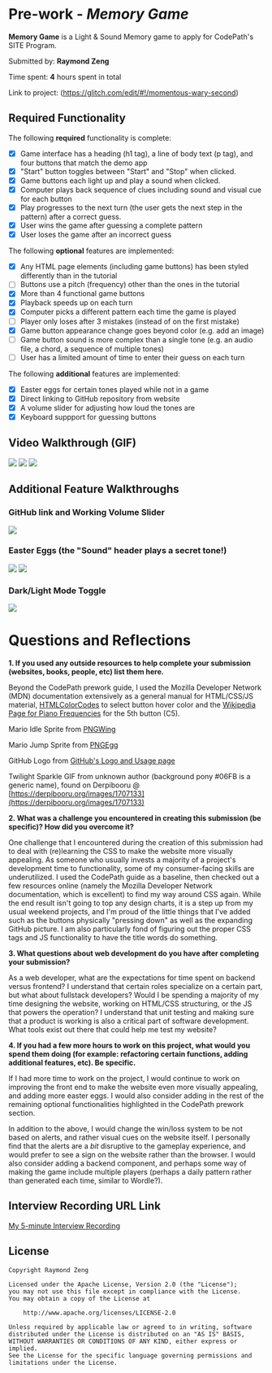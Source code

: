 # Pre-work - *Memory Game*

**Memory Game** is a Light & Sound Memory game to apply for CodePath's SITE Program. 

Submitted by: **Raymond Zeng**

Time spent: **4** hours spent in total

Link to project: (https://glitch.com/edit/#!/momentous-wary-second)

## Required Functionality

The following **required** functionality is complete:

* [x] Game interface has a heading (h1 tag), a line of body text (p tag), and four buttons that match the demo app
* [x] "Start" button toggles between "Start" and "Stop" when clicked. 
* [x] Game buttons each light up and play a sound when clicked. 
* [x] Computer plays back sequence of clues including sound and visual cue for each button
* [x] Play progresses to the next turn (the user gets the next step in the pattern) after a correct guess. 
* [x] User wins the game after guessing a complete pattern
* [x] User loses the game after an incorrect guess

The following **optional** features are implemented:

* [x] Any HTML page elements (including game buttons) has been styled differently than in the tutorial
* [ ] Buttons use a pitch (frequency) other than the ones in the tutorial
* [x] More than 4 functional game buttons
* [x] Playback speeds up on each turn
* [x] Computer picks a different pattern each time the game is played
* [ ] Player only loses after 3 mistakes (instead of on the first mistake)
* [x] Game button appearance change goes beyond color (e.g. add an image)
* [ ] Game button sound is more complex than a single tone (e.g. an audio file, a chord, a sequence of multiple tones)
* [ ] User has a limited amount of time to enter their guess on each turn

The following **additional** features are implemented:

- [x] Easter eggs for certain tones played while not in a game
- [x] Direct linking to GitHub repository from website
- [x] A volume slider for adjusting how loud the tones are
- [x] Keyboard suppport for guessing buttons

## Video Walkthrough (GIF)

![](BasicFunctionality.gif)
![](Win.gif)
![](Loss.gif)

## Additional Feature Walkthroughs

### GitHub link and Working Volume Slider
![](GitHubAndVolume.gif)

### Easter Eggs (the "Sound" header plays a secret tone!)
![](Mario.gif)
![](Twilight.gif)

### Dark/Light Mode Toggle
![](DarkMode.gif)
# Questions and Reflections

**1. If you used any outside resources to help complete your submission (websites, books, people, etc) list them here.**

Beyond the CodePath prework guide, I used the Mozilla Developer Network (MDN) documentation extensively as a general manual for HTML/CSS/JS material, [HTMLColorCodes](https://htmlcolorcodes.com/) to select button hover color and the [Wikipedia Page for Piano Frequencies](https://en.wikipedia.org/wiki/Piano_key_frequencies) for the 5th button (C5).

Mario Idle Sprite from [PNGWing](https://www.google.com/url?sa=i&url=https%3A%2F%2Fwww.pngwing.com%2Fen%2Ffree-png-yserw&psig=AOvVaw3-FEb26vkKoK-fn9Uv2AzB&ust=1648751744033000&source=images&cd=vfe&ved=0CAwQjhxqFwoTCMjfuoK97vYCFQAAAAAdAAAAABAu)

Mario Jump Sprite from [PNGEgg](https://www.google.com/url?sa=i&url=https%3A%2F%2Fwww.pngegg.com%2Fen%2Fpng-nlqtr&psig=AOvVaw3-FEb26vkKoK-fn9Uv2AzB&ust=1648751744033000&source=images&cd=vfe&ved=0CAsQjRxqFwoTCMjfuoK97vYCFQAAAAAdAAAAABA3)

GitHub Logo from [GitHub's Logo and Usage page](https://github.com/logos)

Twilight Sparkle GIF from unknown author (background pony #06FB is a generic name), found on Derpibooru @ [https://derpibooru.org/images/1707133](https://derpibooru.org/images/1707133)

**2. What was a challenge you encountered in creating this submission (be specific)? How did you overcome it?**

One challenge that I encountered during the creation of this submission had to deal with (re)learning the CSS to make the website more visually appealing.
As someone who usually invests a majority of a project's development time to functionality, some of my consumer-facing skills are underutilized. I used the CodePath guide as a baseline, then checked out a few resources online (namely the Mozilla Developer Network documentation, which is excellent) to find my way around CSS again. While the end result isn't going to top any design charts, it is a step up from my usual weekend projects, and I'm proud of the little things that I've added such as the buttons physically "pressing down" as well as the expanding GitHub picture. I am also particularly fond of figuring out the proper CSS tags and JS functionality to have the title words do something.

**3. What questions about web development do you have after completing your submission?**

As a web developer, what are the expectations for time spent on backend versus frontend? I understand that certain roles specialize on a certain part, but what about fullstack developers?
Would I be spending a majority of my time designing the website, working on HTML/CSS structuring, or the JS that powers the operation?
I understand that unit testing and making sure that a product is working is also a critical part of software development. What tools exist out there that could help me test my website?

**4. If you had a few more hours to work on this project, what would you spend them doing (for example: refactoring certain functions, adding additional features, etc). Be specific.**

If I had more time to work on the project, I would continue to work on improving the front end to make the website even more visually appealing, and adding more easter eggs. I would also consider adding in the rest of the remaining optional functionalities highlighted in the CodePath prework section.

In addition to the above, I would change the win/loss system to be not based on alerts, and rather visual cues on the website itself. I personally find that the alerts are a *bit* disruptive to the gameplay experience, and would prefer to see a sign on the website rather than the browser. I would also consider adding a backend component, and perhaps some way of making the game include multiple players (perhaps a daily pattern rather than generated each time, similar to Wordle?).

## Interview Recording URL Link

[My 5-minute Interview Recording](https://youtu.be/DQtRNQKGWgY)


## License

    Copyright Raymond Zeng

    Licensed under the Apache License, Version 2.0 (the "License");
    you may not use this file except in compliance with the License.
    You may obtain a copy of the License at

        http://www.apache.org/licenses/LICENSE-2.0

    Unless required by applicable law or agreed to in writing, software
    distributed under the License is distributed on an "AS IS" BASIS,
    WITHOUT WARRANTIES OR CONDITIONS OF ANY KIND, either express or implied.
    See the License for the specific language governing permissions and
    limitations under the License.
